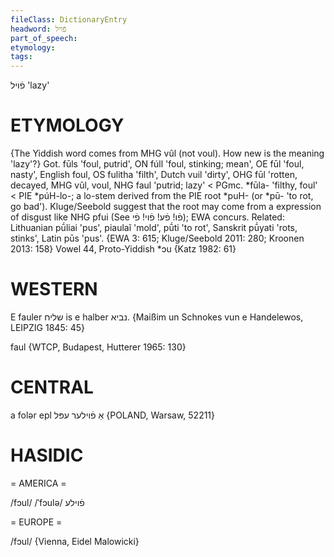 ```yaml
---
fileClass: DictionaryEntry
headword: פֿויל
part_of_speech: 
etymology: 
tags: 
---
```

פֿויל
'lazy'

ETYMOLOGY
===========
{The Yiddish word comes from MHG vûl (not voul). How new is the meaning 'lazy'?}
Got. fūls 'foul, putrid', ON fúll 'foul, stinking; mean', OE fūl 'foul, nasty', English foul, OS fulitha 'filth', Dutch vuil 'dirty', OHG fūl 'rotten, decayed, MHG vûl, voul, NHG faul 'putrid; lazy' < PGmc. *fūla- 'filthy, foul' < PIE *púH-lo-; a lo-stem derived from the PIE root *puH- (or *pū- 'to rot, go bad'). Kluge/Seebold suggest that the root may come from a expression of disgust like NHG pfui (See פֿו! פֿע! פֿוי! פֿי); EWA concurs.
Related: Lithuanian pū́liai 'pus', piaulaĩ 'mold', pū́ti 'to rot', Sanskrit pū́yati 'rots, stinks', Latin pūs 'pus'.
{EWA 3: 615; Kluge/Seebold 2011: 280; Kroonen 2013: 158}
Vowel 44, Proto-Yiddish *ɔu
{Katz 1982: 61}

WESTERN
========

E fauler שליח is e halber נביא.
{Maißim un Schnokes vun e Handelewos, LEIPZIG 1845: 45}

faul {WTCP, Budapest, Hutterer 1965: 130}

CENTRAL
========

a folər epl אַ פֿוילער עפּל {POLAND, Warsaw, 52211}

HASIDIC
=======
= AMERICA = 

/fɔul/
/ˈfɔulə/ פֿוילע

= EUROPE = 

/fɔul/ {Vienna, Eidel Malowicki}